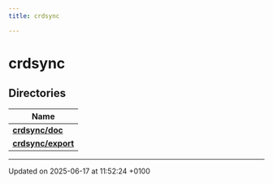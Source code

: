 ```yaml
---
title: crdsync

---
```


# crdsync



## Directories

| Name           |
| -------------- |
| **[crdsync/doc](dir_52621fedf01e160b55910d025fe8c03e.md#dir-crdsync/doc)**  |
| **[crdsync/export](dir_ed03fad8e11e79f04f96243dc0e0ab4e.md#dir-crdsync/export)**  |






-------------------------------

Updated on 2025-06-17 at 11:52:24 +0100

